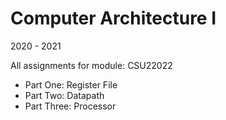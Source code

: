 # Computer Architecture I

2020 - 2021

All assignments for module: CSU22022
- Part One: Register File
- Part Two: Datapath
- Part Three: Processor
